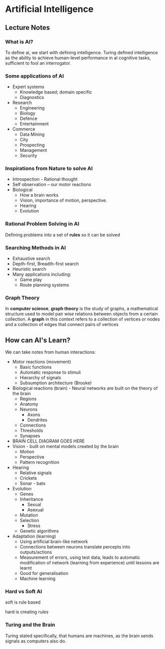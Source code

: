 # Artificial Intelligence

## Lecture Notes

### What is AI?

To define ai, we start with defining intelligence. Turing defined intelligence as the ability to achieve human-level performance in al cognitive tasks, sufficient to fool an interrogator.

### Some applications of AI

* Expert systems
  * Knowledge based; domain specific
  * Diagnostics
* Research
  * Engineering
  * Biology
  * Defence
  * Entertainment
* Commerce
  * Data Mining
  * City
  * Prospecting
  * Management
  * Security

### Inspirations from Nature to solve AI

* Introspection - Rational thought
* Self observation – our motor reactions
* Biological
  * How a brain works
  * Vision, importance of motion, perspective.
  * Hearing
  * Evolution

### Rational Problem Solving in AI

Defining problems into a set of **rules** so it can be solved

### Searching Methods in AI

* Exhaustive search
* Depth-first, Breadth-first search
* Heuristic search
* Many applications including:
  * Game play
  * Route planning systems

### Graph Theory

In **computer science**, **graph theory** is the study of graphs, a mathematical structure used to model pair wise relations between objects from a certain collection. A **graph** in this context refers to a collection of vertices or nodes and a collection of edges that connect pairs of vertices

## How can AI's Learn?

We can take notes from human interactions:

* Motor reactions \(movement\)
  * Basic functions
  * Automatic response to stimuli
  * Hierarchy of signals
  * Subsumption architecture \(Brooke\)
* Biological reactions \(brain\) - Neural networks are built on the theory of the brain
  * Regions
  * Anatomy
  * Neurons
    * Axons
    * Dendrites
  * Connections
  * Thresholds
  * Synapses
* BRAIN CELL DIAGRAM GOES HERE
* Vision - built on mental models created by the brain
  * Motion
  * Perspective
  * Pattern recognition
* Hearing
  * Relative signals
  * Crickets
  * Sonar - bats
* Evolution
  * Genes
  * Inheritance
    * Sexual
    * Asexual
  * Mutation
  * Selection 
    * Stress
  * Genetic algorithms
* Adaptation \(learning\)
  * Using artificial brain-like network
  * Connections between neurons translate percepts into outputs/actions
  * Measurement of errors, using test data, leads to automatic modification of network \(learning from experience\) until lessons are learnt
  * Good for generalisation
  * Machine learning

### Hard vs Soft AI

soft is rule based

hard is creating rules

### Turing and the Brain

Turing stated specifically, that humans are machines, as the brain sends signals as computers also do.



